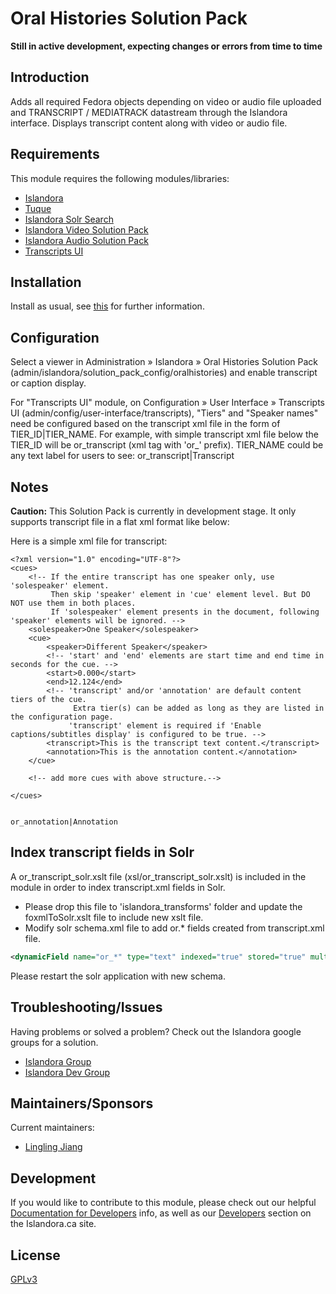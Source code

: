 # Oral Histories Solution Pack

**Still in active development, expecting changes or errors from time to time**

## Introduction

Adds all required Fedora objects depending on video or audio file uploaded and TRANSCRIPT / MEDIATRACK datastream through the Islandora interface.
Displays transcript content along with video or audio file.

## Requirements

This module requires the following modules/libraries:

* [Islandora](https://github.com/islandora/islandora)
* [Tuque](https://github.com/islandora/tuque)
* [Islandora Solr Search](https://github.com/Islandora/islandora_solr_search)
* [Islandora Video Solution Pack](https://github.com/Islandora/islandora_solution_pack_video)
* [Islandora Audio Solution Pack](https://github.com/Islandora/islandora_solution_pack_audio)
* [Transcripts UI](https://github.com/sprklinginfo/transcripts_ui)

## Installation

Install as usual, see [this](https://drupal.org/documentation/install/modules-themes/modules-7) for further information.

## Configuration

Select a viewer in Administration » Islandora » Oral Histories Solution Pack (admin/islandora/solution_pack_config/oralhistories) and enable transcript or caption display.

For "Transcripts UI" module, on Configuration » User Interface » Transcripts UI (admin/config/user-interface/transcripts), "Tiers" and "Speaker names" need be configured based on the transcript xml file in the form of TIER_ID|TIER_NAME.
For example, with simple transcript xml file below the TIER_ID will be or_transcript (xml tag with 'or_' prefix). TIER_NAME could be any text label for users to see: or_transcript|Transcript

## Notes

**Caution:** This Solution Pack is currently in development stage. It only supports transcript file in a flat xml format like below:

Here is a simple xml file for transcript:
```
<?xml version="1.0" encoding="UTF-8"?>
<cues>
    <!-- If the entire transcript has one speaker only, use 'solespeaker' element.
         Then skip 'speaker' element in 'cue' element level. But DO NOT use them in both places. 
         If 'solespeaker' element presents in the document, following 'speaker' elements will be ignored. -->
    <solespeaker>One Speaker</solespeaker>
    <cue>
        <speaker>Different Speaker</speaker>
        <!-- 'start' and 'end' elements are start time and end time in seconds for the cue. -->
        <start>0.000</start>
        <end>12.124</end>
        <!-- 'transcript' and/or 'annotation' are default content tiers of the cue. 
              Extra tier(s) can be added as long as they are listed in the configuration page. 
             'transcript' element is required if 'Enable captions/subtitles display' is configured to be true. -->
        <transcript>This is the transcript text content.</transcript>
        <annotation>This is the annotation content.</annotation>
    </cue>

    <!-- add more cues with above structure.-->

</cues>
```
                                                                                                                                                                        or_annotation|Annotation
## Index transcript fields in Solr

A or_transcript_solr.xslt file (xsl/or_transcript_solr.xslt) is included in the module in order to index transcript.xml fields in Solr.

* Please drop this file to 'islandora_transforms' folder and update the foxmlToSolr.xslt file to include new xslt file.
* Modify solr schema.xml file to add or.* fields created from transcript.xml file.

```xml
<dynamicField name="or_*" type="text" indexed="true" stored="true" multiValued="true"/>
```
Please restart the solr application with new schema. 

## Troubleshooting/Issues

Having problems or solved a problem? Check out the Islandora google groups for a solution.

* [Islandora Group](https://groups.google.com/forum/?hl=en&fromgroups#!forum/islandora)
* [Islandora Dev Group](https://groups.google.com/forum/?hl=en&fromgroups#!forum/islandora-dev)


## Maintainers/Sponsors
Current maintainers:

* [Lingling Jiang](https://github.com/sprklinginfo)

## Development

If you would like to contribute to this module, please check out our helpful [Documentation for Developers](https://github.com/Islandora/islandora/wiki#wiki-documentation-for-developers) info, as well as our [Developers](http://islandora.ca/developers) section on the Islandora.ca site.



## License

[GPLv3](http://www.gnu.org/licenses/gpl-3.0.txt)
